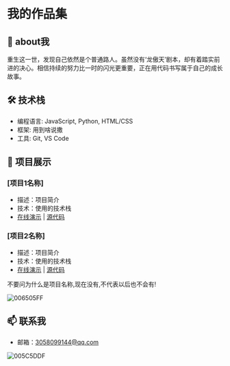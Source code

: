 # 我的作品集

## 👋 about我

重生这一世，发现自己依然是个普通路人。虽然没有‘龙傲天’剧本，却有着踏实前进的决心。相信持续的努力比一时的闪光更重要，正在用代码书写属于自己的成长故事。

## 🛠 技术栈

- 编程语言: JavaScript, Python, HTML/CSS
- 框架: 用到啥说撒
- 工具: Git, VS Code

## 📁 项目展示

### [项目1名称]

- 描述：项目简介
- 技术：使用的技术栈
- [在线演示]() | [源代码]()

### [项目2名称]

- 描述：项目简介
- 技术：使用的技术栈
- [在线演示]() | [源代码]()

不要问为什么是项目名称,现在没有,不代表以后也不会有!


![006505FF](https://github.com/user-attachments/assets/09d8c7d1-98fa-4c88-addf-03fd345f2e94)

## 📫 联系我

- 邮箱：3058099144@qq.com

![005C5DDF](https://github.com/user-attachments/assets/c212def4-6e50-4ebf-b11c-1e3423673eea)
